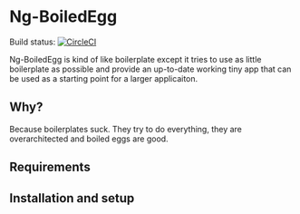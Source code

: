 # Ng-BoiledEgg

Build status: [![CircleCI](https://circleci.com/gh/asteridux/asteridux.svg?style=svg)](https://circleci.com/gh/AntJanus/asteridux:Why)

Ng-BoiledEgg is kind of like boilerplate except it tries to use as little boilerplate as possible and provide an up-to-date working tiny app that can be used as a starting point for a larger applicaiton.

## Why?

Because boilerplates suck. They try to do everything, they are overarchitected and boiled eggs are good.


## Requirements

## Installation and setup